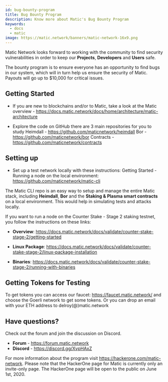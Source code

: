 ```yaml
---
id: bug-bounty-program
title: Bug Bounty Program
description: Know more about Matic's Bug Bounty Program
keywords:
  - docs
  - matic
image: https://matic.network/banners/matic-network-16x9.png 
---
```


Matic Network looks forward to working with the community to find security vulnerabilities in order to keep our **Projects**, **Developers** and **Users** safe.

The bounty program is to ensure everyone has an opportunity to find bugs in our system, which will in turn help us ensure the security of Matic. Payouts will go up to $10,000 for critical issues.

## Getting Started
* If you are new to blockchains and/or to Matic, take a look at the Matic overview - https://docs.matic.network/docs/home/architecture/matic-architecture

* Explore the code on GitHub there are 3 main repositories for you to study
Heimdall - https://github.com/maticnetwork/heimdall
Bor - https://github.com/maticnetwork/bor
Contracts - https://github.com/maticnetwork/contracts 

## Setting up
* Set up a test network locally with these instructions: Getting Started - Running a node on the local environment: https://github.com/maticnetwork/matic-cli

The Matic CLI repo is an easy way to setup and manage the entire Matic stack, including **Heimdall**, **Bor** and the **Staking & Plasma smart contracts** on a local environment. This would help in simulating tests and attacks locally.


If you want to run a node on the Counter Stake - Stage 2 staking testnet, you follow the instructions on these links:

* **Overview**: https://docs.matic.network/docs/validate/counter-stake-stage-2/getting-started

* **Linux Package**: https://docs.matic.network/docs/validate/counter-stake-stage-2/linux-package-installation

* **Binaries**: https://docs.matic.network/docs/validate/counter-stake-stage-2/running-with-binaries

## Getting Tokens for Testing

To get tokens you can access our faucet: https://faucet.matic.network/ and choose the Goerli network to get some tokens. Or you can drop an email with your ETH address to delroy(@)matic.network

## Have questions?

Check out the forum and join the discussion on Discord.
* **Forum** - https://forum.matic.network
* **Discord** - https://discord.gg/XvpHAxZ

For more information about the program visit https://hackerone.com/matic-network. Please note that the HackerOne page for Matic is currently only an invite-only page. The HackerOne page will be open to the public on June 1st, 2020.